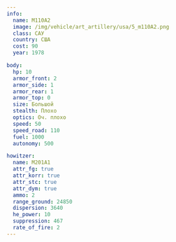 ```yaml
---
info:
  name: M110A2
  image: /img/vehicle/art_artillery/usa/5_m110A2.png
  class: САУ
  country: США
  cost: 90
  year: 1978

body:
  hp: 10
  armor_front: 2
  armor_side: 1
  armor_rear: 1
  armor_top: 0
  size: Большой
  stealth: Плохо
  optics: Оч. плохо
  speed: 50
  speed_road: 110
  fuel: 1000
  autonomy: 500

howitzer:
  name: M201A1
  attr_fg: true
  attr_korr: true
  attr_stc: true
  attr_dym: true
  ammo: 2
  range_ground: 24850
  dispersion: 3640
  he_power: 10
  suppression: 467
  rate_of_fire: 2
---
```

